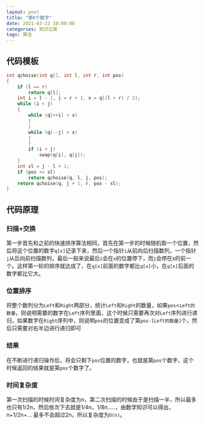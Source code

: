 ```yaml
---
layout: post
title: "第K个数字"
date: 2021-03-22 10:00:00
categories: 知识记录
tags: 算法
---
```


## 代码模板

```c++
int qchoise(int q[], int l, int r, int pos)
{
    if (l == r)
        return q[l];
    int i = l - 1, j = r + 1, x = q[(l + r) / 2];
    while (i < j)
    {
        while (q[++i] < x)
        {
        }
        while (q[--j] > x)
        {
        }
        if (i < j)
            swap(q[i], q[j]);
    }
    int sl = j - l + 1;
    if (pos <= sl)
        return qchoise(q, l, j, pos);
    return qchoise(q, j + 1, r, pos - sl);
}
```

## 代码原理

### 扫描+交换

第一步首先和之前的快速排序算法相同，首先在第一步的时候随机取一个位置，然后将这个位置的数字`q[x]`记录下来，然后一个指针`i`从前向后扫描数列，一个指针`j`从后向前扫描数列，最后一般来说最后`i`会在`x`的位置停下，而`j`会停在x的前一个。这样第一轮的排序就达成了，在`q[x]`前面的数字都比`q[x]`小，在`q[x]`后面的数字都比它大。

### 位置排序

将整个数列分为`Left`和`Right`两部分，统计`Left`和`Right`的数量，如果`pos`<`Left的数量`，则说明需要的数字在`Left`序列里面，这个时候只需要再次对`Left`序列进行递归，如果数字在`Right`序列中，则说明`pos`的位置变成了第`pos-[Left的数量]`个，然后只需要对右半边进行递归即可

### 结果

在不断进行递归操作后，将会只剩下`pos`位置的数字，也就是第`pos`个数字，这个时候返回的结果就是第`pos`个数字了。

### 时间复杂度

第一次扫描的时候时间复杂度为n，第二次扫描的时候由于是扫描一半，所以最多也只有1/2n，然后依次下去就是1/4n，1/8n.....，由数学知识可以得出，n+1/2n+... 最多不会超过2n，所以复杂度为`O(n)`。
